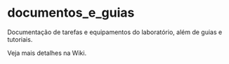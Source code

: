 # documentos_e_guias
Documentação de tarefas e equipamentos do laboratório, além de guias e tutoriais.

Veja mais detalhes na Wiki.

